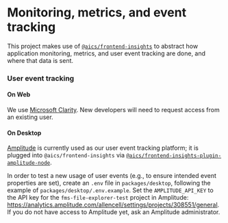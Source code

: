 Monitoring, metrics, and event tracking
=======================================

This project makes use of [`@aics/frontend-insights`](https://aicsbitbucket.corp.alleninstitute.org/projects/SW/repos/frontend-insights/browse/packages/frontend-insights) 
to abstract how application monitoring, metrics, and user event tracking are done, and where that data is sent.

### User event tracking

#### On Web

We use [Microsoft Clarity](https://clarity.microsoft.com/projects). New developers will need to request access from an existing user.

#### On Desktop
[Amplitude](https://amplitude.com/) is currently used as our user event tracking platform; it is plugged into `@aics/frontend-insights` via 
[`@aics/frontend-insights-plugin-amplitude-node`](https://aicsbitbucket.corp.alleninstitute.org/projects/SW/repos/frontend-insights/browse/packages/frontend-insights-plugin-amplitude-node).

In order to test a new usage of user events (e.g., to ensure intended event properties are set), create an `.env` file in 
`packages/desktop`, following the example of `packages/desktop/.env.example`. Set the `AMPLITUDE_API_KEY` to the API key for the 
`fms-file-explorer-test` project in Amplitude: https://analytics.amplitude.com/allencell/settings/projects/308551/general. If you 
do not have access to Amplitude yet, ask an Amplitude administrator.
